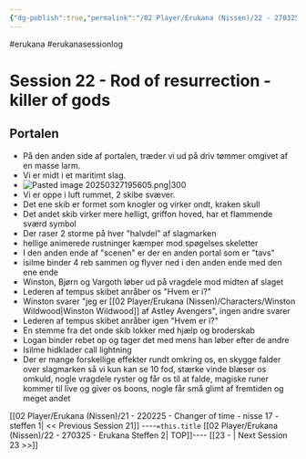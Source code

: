 ```yaml
---
{"dg-publish":true,"permalink":"/02 Player/Erukana (Nissen)/22 - 270325 - Erukana Steffen 2/"}
---
```


#erukana #erukanasessionlog 

# Session 22 - Rod of resurrection - killer of gods


## Portalen 
- På den anden side af portalen, træder vi ud på driv tømmer omgivet af en masse larm. 
- Vi er midt i et maritimt slag.
- ![Pasted image 20250327195605.png|300](/img/user/10%20Attachments/Pasted%20image%2020250327195605.png)
- Vi er oppe i luft rummet, 2 skibe svæver.
- Det ene skib er formet som knogler og virker ondt, kraken skull 
- Det andet skib virker mere helligt, griffon hoved, har et flammende sværd symbol 
- Der raser 2 storme på hver "halvdel" af slagmarken
- hellige animerede rustninger kæmper mod spøgelses skeletter
- I den anden ende af "scenen" er der en anden portal som er "tavs"
- isilme binder 4 reb sammen og flyver ned i den anden ende med den ene ende 
- Winston, Bjørn og Vargoth løber ud på vragdele mod midten af slaget 
- Lederen af tempus skibet anråber os "Hvem er i?"
- Winston svarer "jeg er [[02 Player/Erukana (Nissen)/Characters/Winston Wildwood\|Winston Wildwood]] af Astley Avengers", ingen andre svarer
- Lederen af tempus skibet anråber igen "Hvem er i?"
- En stemme fra det onde skib lokker med hjælp og broderskab
- Logan binder rebet op og tager det med mens han løber efter de andre 
- Isilme hidklader call lightning 
- Der er mange forskellige effekter rundt omkring os, en skygge falder over slagmarken så vi kun kan se 10 fod, stærke vinde blæser os omkuld, nogle vragdele ryster og får os til at falde, magiske runer kommer til live og giver os boons, nogle får små glimt af fremtiden og meget andet 

[[02 Player/Erukana (Nissen)/21 - 220225 - Changer of time - nisse 17 - steffen 1\| << Previous Session 21]]        ----`=this.title` [[02 Player/Erukana (Nissen)/22 - 270325 - Erukana Steffen 2\| TOP]]----      [[23 - \| Next Session 23 >>]]
